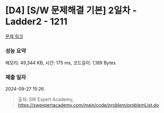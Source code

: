 # [D4] [S/W 문제해결 기본] 2일차 - Ladder2 - 1211 

[문제 링크](https://swexpertacademy.com/main/code/problem/problemDetail.do?contestProbId=AV14BgD6AEECFAYh) 

### 성능 요약

메모리: 49,344 KB, 시간: 175 ms, 코드길이: 1,189 Bytes

### 제출 일자

2024-09-27 15:26



> 출처: SW Expert Academy, https://swexpertacademy.com/main/code/problem/problemList.do